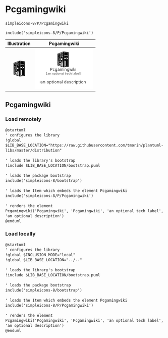 # Pcgamingwiki


```text
simpleicons-8/P/Pcgamingwiki
```

```text
include('simpleicons-8/P/Pcgamingwiki')
```



| Illustration | Pcgamingwiki |
| :---: | :---: |
| ![illustration for Illustration](../../simpleicons-8/P/Pcgamingwiki.png) | ![illustration for Pcgamingwiki](../../simpleicons-8/P/Pcgamingwiki.Local.png) |




## Pcgamingwiki

### Load remotely
```plantuml
@startuml
' configures the library
!global $LIB_BASE_LOCATION="https://raw.githubusercontent.com/tmorin/plantuml-libs/master/distribution"

' loads the library's bootstrap
!include $LIB_BASE_LOCATION/bootstrap.puml

' loads the package bootstrap
include('simpleicons-8/bootstrap')

' loads the Item which embeds the element Pcgamingwiki
include('simpleicons-8/P/Pcgamingwiki')

' renders the element
Pcgamingwiki('Pcgamingwiki', 'Pcgamingwiki', 'an optional tech label', 'an optional description')
@enduml
```

### Load locally
```plantuml
@startuml
' configures the library
!global $INCLUSION_MODE="local"
!global $LIB_BASE_LOCATION="../.."

' loads the library's bootstrap
!include $LIB_BASE_LOCATION/bootstrap.puml

' loads the package bootstrap
include('simpleicons-8/bootstrap')

' loads the Item which embeds the element Pcgamingwiki
include('simpleicons-8/P/Pcgamingwiki')

' renders the element
Pcgamingwiki('Pcgamingwiki', 'Pcgamingwiki', 'an optional tech label', 'an optional description')
@enduml
```

